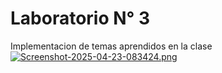 # Laboratorio N° 3

Implementacion de temas aprendidos en la clase 
[![Screenshot-2025-04-23-083424.png](https://i.postimg.cc/VL24fnbS/Screenshot-2025-04-23-083424.png)](https://postimg.cc/YhfQ84Rk)
